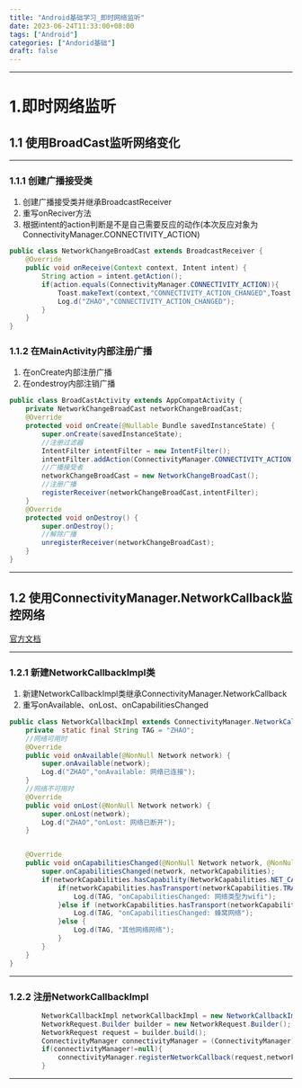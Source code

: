 ```yaml
---
title: "Android基础学习_即时网络监听"
date: 2023-06-24T11:33:00+08:00
tags: ["Android"]
categories: ["Andorid基础"]
draft: false
---
```


---

# 1.即时网络监听
## 1.1 使用BroadCast监听网络变化
---

### 1.1.1 创建广播接受类
1. 创建广播接受类并继承BroadcastReceiver  
2. 重写onReciver方法  
3. 根据intent的action判断是不是自己需要反应的动作(本次反应对象为ConnectivityManager.CONNECTIVITY_ACTION)  
```java
public class NetworkChangeBroadCast extends BroadcastReceiver {
    @Override
    public void onReceive(Context context, Intent intent) {
        String action = intent.getAction();
        if(action.equals(ConnectivityManager.CONNECTIVITY_ACTION)){
            Toast.makeText(context,"CONNECTIVITY_ACTION_CHANGED",Toast.LENGTH_SHORT).show();
            Log.d("ZHAO","CONNECTIVITY_ACTION_CHANGED");
        }
    }
}

```
### 1.1.2 在MainActivity内部注册广播
1. 在onCreate内部注册广播
2. 在ondestroy内部注销广播

```java
public class BroadCastActivity extends AppCompatActivity {
    private NetworkChangeBroadCast networkChangeBroadCast;
    @Override
    protected void onCreate(@Nullable Bundle savedInstanceState) {
        super.onCreate(savedInstanceState);
        //注册过滤器
        IntentFilter intentFilter = new IntentFilter();
        intentFilter.addAction(ConnectivityManager.CONNECTIVITY_ACTION);
        //广播接受者
        networkChangeBroadCast = new NetworkChangeBroadCast();
        //注册广播
        registerReceiver(networkChangeBroadCast,intentFilter);
    }
    @Override
    protected void onDestroy() {
        super.onDestroy();
        //解除广播
        unregisterReceiver(networkChangeBroadCast);
    }
}
```

---

## 1.2 使用ConnectivityManager.NetworkCallback监控网络

[官方文档](https://developer.android.google.cn/reference/android/net/ConnectivityManager.NetworkCallback.html)

---

### 1.2.1 新建NetworkCallbackImpl类
1. 新建NetworkCallbackImpl类继承ConnectivityManager.NetworkCallback
2. 重写onAvailable、onLost、onCapabilitiesChanged
```java
public class NetworkCallbackImpl extends ConnectivityManager.NetworkCallback {
    private  static final String TAG = "ZHAO";
    //网络可用时
    @Override
    public void onAvailable(@NonNull Network network) {
        super.onAvailable(network);
        Log.d("ZHAO","onAvailable: 网络已连接");
    }
    //网络不可用时
    @Override
    public void onLost(@NonNull Network network) {
        super.onLost(network);
        Log.d("ZHAO","onLost: 网络已断开");
    }


    @Override
    public void onCapabilitiesChanged(@NonNull Network network, @NonNull NetworkCapabilities networkCapabilities) {
        super.onCapabilitiesChanged(network, networkCapabilities);
        if(networkCapabilities.hasCapability(NetworkCapabilities.NET_CAPABILITY_VALIDATED)){
            if(networkCapabilities.hasTransport(networkCapabilities.TRANSPORT_WIFI)){
                Log.d(TAG, "onCapabilitiesChanged: 网络类型为wifi");
            }else if (networkCapabilities.hasTransport(networkCapabilities.TRANSPORT_CELLULAR)){
                Log.d(TAG, "onCapabilitiesChanged: 蜂窝网络");
            }else {
                Log.d(TAG, "其他网络网络");
            }
        }
    }
}

```

---

### 1.2.2 注册NetworkCallbackImpl
```java
        NetworkCallbackImpl networkCallbackImpl = new NetworkCallbackImpl();
        NetworkRequest.Builder builder = new NetworkRequest.Builder();
        NetworkRequest request = builder.build();
        ConnectivityManager connectivityManager = (ConnectivityManager)getSystemService(Context.CONNECTIVITY_SERVICE);
        if(connectivityManager!=null){
            connectivityManager.registerNetworkCallback(request,networkCallbackImpl);
        }
```

---
